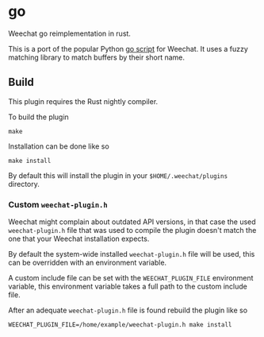 # go

Weechat go reimplementation in rust.

This is a port of the popular Python [go script] for Weechat. It uses a fuzzy
matching library to match buffers by their short name.

## Build

This plugin requires the Rust nightly compiler.

To build the plugin
```
make
```

Installation can be done like so

```
make install
```

By default this will install the plugin in your `$HOME/.weechat/plugins` directory.

### Custom `weechat-plugin.h`

Weechat might complain about outdated API versions, in that case the used
`weechat-plugin.h` file that was used to compile the plugin doesn't match the
one that your Weechat installation expects.

By default the system-wide installed `weechat-plugin.h` file will be used, this
can be overridden with an environment variable.

A custom include file can be set with the `WEECHAT_PLUGIN_FILE` environment
variable, this environment variable takes a full path to the custom include
file.

After an adequate `weechat-plugin.h` file is found rebuild the plugin like so

```
WEECHAT_PLUGIN_FILE=/home/example/weechat-plugin.h make install
```

[go script]: https://weechat.org/scripts/source/go.py.html/
